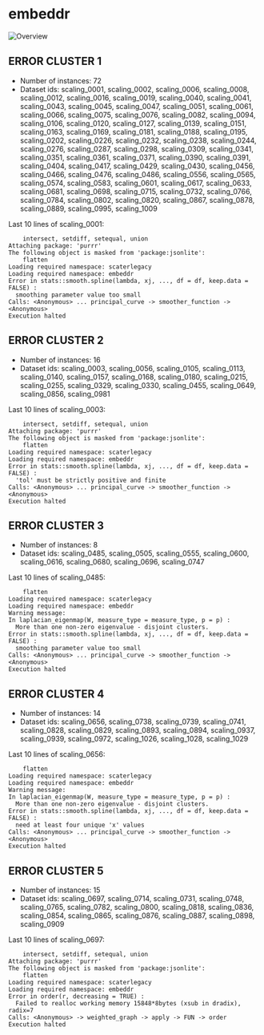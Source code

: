 # embeddr
![Overview](embeddr.svg)

## ERROR CLUSTER 1

 * Number of instances: 72
 * Dataset ids: scaling_0001, scaling_0002, scaling_0006, scaling_0008, scaling_0012, scaling_0016, scaling_0019, scaling_0040, scaling_0041, scaling_0043, scaling_0045, scaling_0047, scaling_0051, scaling_0061, scaling_0066, scaling_0075, scaling_0076, scaling_0082, scaling_0094, scaling_0106, scaling_0120, scaling_0127, scaling_0139, scaling_0151, scaling_0163, scaling_0169, scaling_0181, scaling_0188, scaling_0195, scaling_0202, scaling_0226, scaling_0232, scaling_0238, scaling_0244, scaling_0276, scaling_0287, scaling_0298, scaling_0309, scaling_0341, scaling_0351, scaling_0361, scaling_0371, scaling_0390, scaling_0391, scaling_0404, scaling_0417, scaling_0429, scaling_0430, scaling_0456, scaling_0466, scaling_0476, scaling_0486, scaling_0556, scaling_0565, scaling_0574, scaling_0583, scaling_0601, scaling_0617, scaling_0633, scaling_0681, scaling_0698, scaling_0715, scaling_0732, scaling_0766, scaling_0784, scaling_0802, scaling_0820, scaling_0867, scaling_0878, scaling_0889, scaling_0995, scaling_1009

Last 10 lines of scaling_0001:
```
    intersect, setdiff, setequal, union
Attaching package: 'purrr'
The following object is masked from 'package:jsonlite':
    flatten
Loading required namespace: scaterlegacy
Loading required namespace: embeddr
Error in stats::smooth.spline(lambda, xj, ..., df = df, keep.data = FALSE) : 
  smoothing parameter value too small
Calls: <Anonymous> ... principal_curve -> smoother_function -> <Anonymous>
Execution halted
```

## ERROR CLUSTER 2

 * Number of instances: 16
 * Dataset ids: scaling_0003, scaling_0056, scaling_0105, scaling_0113, scaling_0140, scaling_0157, scaling_0168, scaling_0180, scaling_0215, scaling_0255, scaling_0329, scaling_0330, scaling_0455, scaling_0649, scaling_0856, scaling_0981

Last 10 lines of scaling_0003:
```
    intersect, setdiff, setequal, union
Attaching package: 'purrr'
The following object is masked from 'package:jsonlite':
    flatten
Loading required namespace: scaterlegacy
Loading required namespace: embeddr
Error in stats::smooth.spline(lambda, xj, ..., df = df, keep.data = FALSE) : 
  'tol' must be strictly positive and finite
Calls: <Anonymous> ... principal_curve -> smoother_function -> <Anonymous>
Execution halted
```

## ERROR CLUSTER 3

 * Number of instances: 8
 * Dataset ids: scaling_0485, scaling_0505, scaling_0555, scaling_0600, scaling_0616, scaling_0680, scaling_0696, scaling_0747

Last 10 lines of scaling_0485:
```
    flatten
Loading required namespace: scaterlegacy
Loading required namespace: embeddr
Warning message:
In laplacian_eigenmap(W, measure_type = measure_type, p = p) :
  More than one non-zero eigenvalue - disjoint clusters.
Error in stats::smooth.spline(lambda, xj, ..., df = df, keep.data = FALSE) : 
  smoothing parameter value too small
Calls: <Anonymous> ... principal_curve -> smoother_function -> <Anonymous>
Execution halted
```

## ERROR CLUSTER 4

 * Number of instances: 14
 * Dataset ids: scaling_0656, scaling_0738, scaling_0739, scaling_0741, scaling_0828, scaling_0829, scaling_0893, scaling_0894, scaling_0937, scaling_0939, scaling_0972, scaling_1026, scaling_1028, scaling_1029

Last 10 lines of scaling_0656:
```
    flatten
Loading required namespace: scaterlegacy
Loading required namespace: embeddr
Warning message:
In laplacian_eigenmap(W, measure_type = measure_type, p = p) :
  More than one non-zero eigenvalue - disjoint clusters.
Error in stats::smooth.spline(lambda, xj, ..., df = df, keep.data = FALSE) : 
  need at least four unique 'x' values
Calls: <Anonymous> ... principal_curve -> smoother_function -> <Anonymous>
Execution halted
```

## ERROR CLUSTER 5

 * Number of instances: 15
 * Dataset ids: scaling_0697, scaling_0714, scaling_0731, scaling_0748, scaling_0765, scaling_0782, scaling_0800, scaling_0818, scaling_0836, scaling_0854, scaling_0865, scaling_0876, scaling_0887, scaling_0898, scaling_0909

Last 10 lines of scaling_0697:
```
    intersect, setdiff, setequal, union
Attaching package: 'purrr'
The following object is masked from 'package:jsonlite':
    flatten
Loading required namespace: scaterlegacy
Loading required namespace: embeddr
Error in order(r, decreasing = TRUE) : 
  Failed to realloc working memory 15848*8bytes (xsub in dradix), radix=7
Calls: <Anonymous> -> weighted_graph -> apply -> FUN -> order
Execution halted
```


